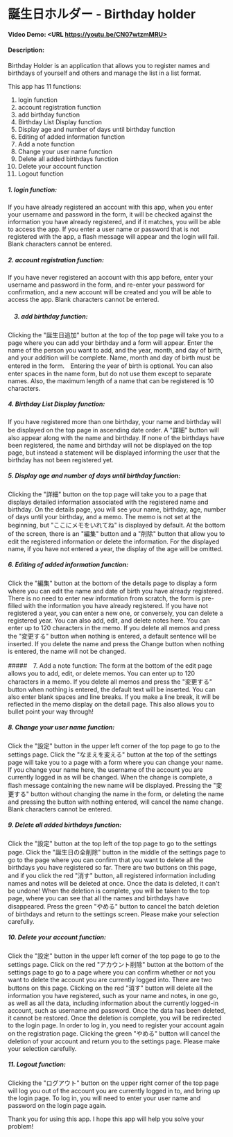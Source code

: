 # 誕生日ホルダー - Birthday holder
#### Video Demo:  <URL https://youtu.be/CN07wtzmMRU>
#### Description:
Birthday Holder is an application that allows you to register names and birthdays of yourself and others and manage the list in a list format.

This app has 11 functions:
1. login function
2. account registration function
3. add birthday function
4. Birthday List Display function
5. Display age and number of days until birthday function
6. Editing of added information function
7. Add a note function
8. Change your user name function
9. Delete all added birthdays function
10. Delete your account function
11. Logout function

##### 1. login function:
If you have already registered an account with this app, when you enter your username and password in the form, it will be checked against the information you have already registered, and if it matches, you will be able to access the app. If you enter a user name or password that is not registered with the app, a flash message will appear and the login will fail. Blank characters cannot be entered.

##### 2. account registration function:
If you have never registered an account with this app before, enter your username and password in the form, and re-enter your password for confirmation, and a new account will be created and you will be able to access the app. Blank characters cannot be entered.

##### 　3. add birthday function:
Clicking the "誕生日追加" button at the top of the top page will take you to a page where you can add your birthday and a form will appear. Enter the  name of the person you want to add, and the year, month, and day of birth, and your addition will be complete. Name, month and day of birth must be entered in the form.　Entering the year of birth is optional. You can also enter spaces in the name form, but do not use them except to separate names. Also, the maximum length of a name that can be registered is 10 characters.

##### 4. Birthday List Display function:
If you have registered more than one birthday, your name and birthday will be displayed on the top page in ascending date order. A "詳細" button will also appear along with the name and birthday.
If none of the birthdays have been registered, the name and birthday will not be displayed on the top page, but instead a statement will be displayed informing the user that the birthday has not been registered yet.

##### 5. Display age and number of days until birthday function:
Clicking the "詳細" button on the top page will take you to a page that displays detailed information associated with the registered name and birthday.
On the details page, you will see your name, birthday, age, number of days until your birthday, and a memo. The memo is not set at the beginning, but "ここにメモをいれてね" is displayed by default. At the bottom of the screen, there is an "編集" button and a "削除" button that allow you to edit the registered information or delete the information. For the displayed name, if you have not entered a year, the display of the age will be omitted.

##### 6. Editing of added information function:
Click the "編集" button at the bottom of the details page to display a form where you can edit the name and date of birth you have already registered. There is no need to enter new information from scratch, the form is pre-filled with the information you have already registered. If you have not registered a year, you can enter a new one, or conversely, you can delete a registered year. You can also add, edit, and delete notes here. You can enter up to 120 characters in the memo. If you delete all memos and press the "変更する" button when nothing is entered, a default sentence will be inserted. If you delete the name and press the Change button when nothing is entered, the name will not be changed.

#####　7. Add a note function:
The form at the bottom of the edit page allows you to add, edit, or delete memos. You can enter up to 120 characters in a memo. If you delete all memos and press the "変更する" button when nothing is entered, the default text will be inserted. You can also enter blank spaces and line breaks. If you make a line break, it will be reflected in the memo display on the detail page. This also allows you to bullet point your way through!

##### 8. Change your user name function:
Click the "設定" button in the upper left corner of the top page to go to the settings page. Click the "なまえを変える" button at the top of the settings page will take you to a page with a form where you can change your name. If you change your name here, the username of the account you are currently logged in as will be changed. When the change is complete, a flash message containing the new name will be displayed. Pressing the "変更する" button without changing the name in the form, or deleting the name and pressing the button with nothing entered, will cancel the name change. Blank characters cannot be entered.

##### 9. Delete all added birthdays function:
Click the "設定" button at the top left of the top page to go to the settings page. Click the "誕生日の全削除" button in the middle of the settings page to go to the page where you can confirm that you want to delete all the birthdays you have registered so far. There are two buttons on this page, and if you click the red "消す" button, all registered information including names and notes will be deleted at once. Once the data is deleted, it can't be undone! When the deletion is complete, you will be taken to the top page, where you can see that all the names and birthdays have disappeared. Press the green "やめる" button to cancel the batch deletion of birthdays and return to the settings screen. Please make your selection carefully.

##### 10. Delete your account function:
Click the "設定" button in the upper left corner of the top page to go to the settings page. Click on the red "アカウント削除" button at the bottom of the settings page to go to a page where you can confirm whether or not you want to delete the account you are currently logged into. There are two buttons on this page. Clicking on the red "消す" button will delete all the information you have registered, such as your name and notes, in one go, as well as all the data, including information about the currently logged-in account, such as username and password. Once the data has been deleted, it cannot be restored. Once the deletion is complete, you will be redirected to the login page. In order to log in, you need to register your account again on the registration page. Clicking the green "やめる" button will cancel the deletion of your account and return you to the settings page. Please make your selection carefully.

##### 11. Logout function:
Clicking the "ログアウト" button on the upper right corner of the top page will log you out of the account you are currently logged in to, and bring up the login page. To log in, you will need to enter your user name and password on the login page again.


Thank you for using this app. I hope this app will help you solve your problem!